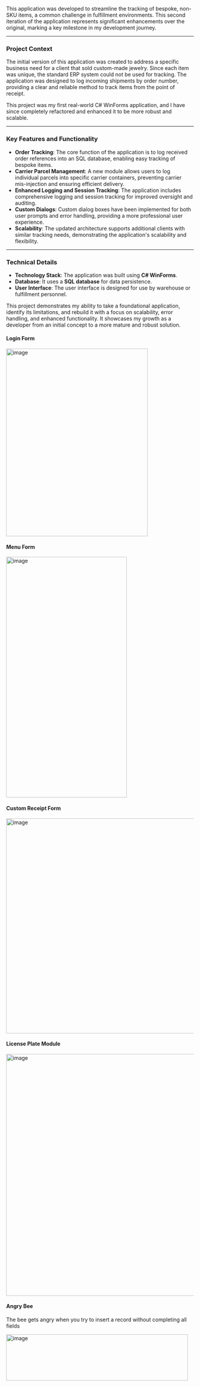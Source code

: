 This application was developed to streamline the tracking of bespoke, non-SKU items, a common challenge in fulfillment environments. This second iteration of the application represents significant enhancements over the original, marking a key milestone in my development journey.

---

### **Project Context**

The initial version of this application was created to address a specific business need for a client that sold custom-made jewelry. Since each item was unique, the standard ERP system could not be used for tracking. The application was designed to log incoming shipments by order number, providing a clear and reliable method to track items from the point of receipt.

This project was my first real-world C\# WinForms application, and I have since completely refactored and enhanced it to be more robust and scalable.

---

### **Key Features and Functionality**

* **Order Tracking**: The core function of the application is to log received order references into an SQL database, enabling easy tracking of bespoke items.  
* **Carrier Parcel Management**: A new module allows users to log individual parcels into specific carrier containers, preventing carrier mis-injection and ensuring efficient delivery.  
* **Enhanced Logging and Session Tracking**: The application includes comprehensive logging and session tracking for improved oversight and auditing.  
* **Custom Dialogs**: Custom dialog boxes have been implemented for both user prompts and error handling, providing a more professional user experience.  
* **Scalability**: The updated architecture supports additional clients with similar tracking needs, demonstrating the application's scalability and flexibility.

---

### **Technical Details**

* **Technology Stack**: The application was built using **C\# WinForms**.  
* **Database**: It uses a **SQL database** for data persistence.  
* **User Interface**: The user interface is designed for use by warehouse or fulfillment personnel.

This project demonstrates my ability to take a foundational application, identify its limitations, and rebuild it with a focus on scalability, error handling, and enhanced functionality. It showcases my growth as a developer from an initial concept to a more mature and robust solution.

#### Login Form

<img width="380" height="502" alt="image" src="https://github.com/user-attachments/assets/cf522d23-b424-45ca-89f2-5e8d43faf24b" />

#### Menu Form

<img width="324" height="644" alt="image" src="https://github.com/user-attachments/assets/59fafa79-d027-4b7a-b302-763a0ae1224b" />

#### Custom Receipt Form

<img width="568" height="575" alt="image" src="https://github.com/user-attachments/assets/180ff574-e5d1-476d-981e-d1addf444b3f" />

#### License Plate Module

<img width="750" height="647" alt="image" src="https://github.com/user-attachments/assets/b467fd9f-65d1-4d0e-af8a-e7ce91231019" />

#### Angry Bee

The bee gets angry when you try to insert a record without completing all fields

<img width="488" height="124" alt="image" src="https://github.com/user-attachments/assets/fa984ef3-02af-4075-9793-89f8c2a7ac60" />




